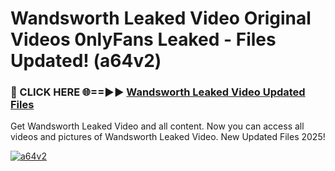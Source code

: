 # Wandsworth Leaked Video Original Videos 0nlyFans Leaked - Files Updated! (a64v2)

<h3>🔴 CLICK HERE 🌐==►► <a href="https://tinyurl.com/4seja8ks" rel="nofollow">Wandsworth Leaked Video Updated Files</a></h3>

Get Wandsworth Leaked Video and all content. Now you can access all videos and pictures of Wandsworth Leaked Video. New Updated Files 2025!

[![a64v2](https://i.imgur.com/EWjZXRe.gif)](https://tinyurl.com/4seja8ks)
